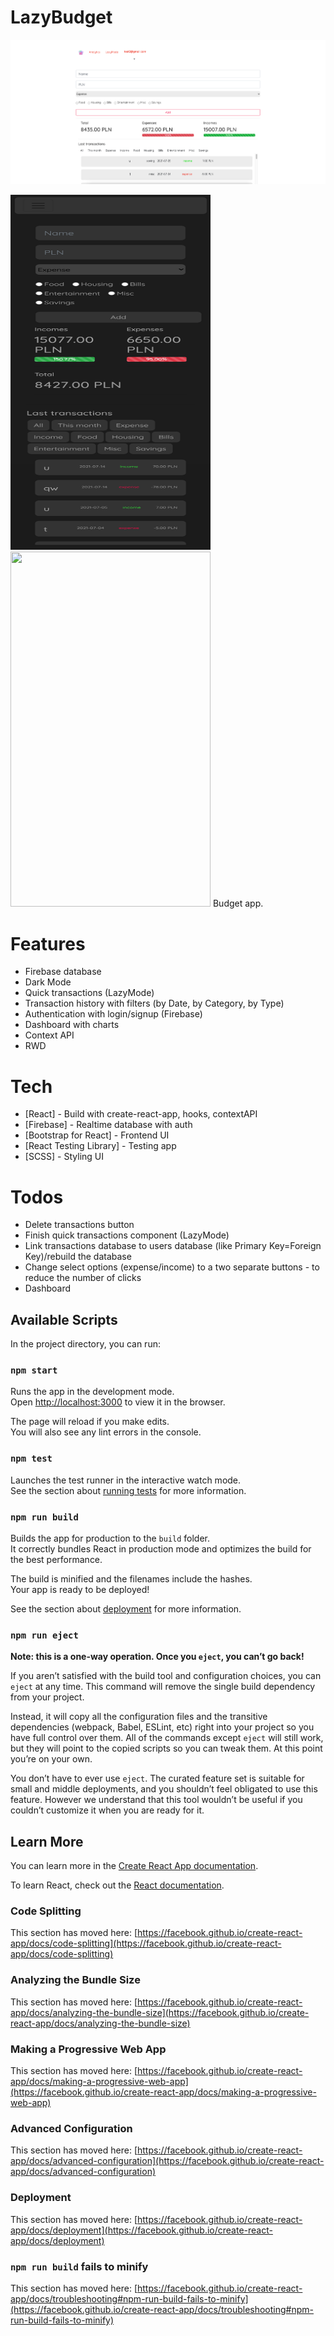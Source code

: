 # LazyBudget

![LazyBudget](https://github.com/bartpiasek/lazybudget-react-app/blob/master/public/LazyBudget-app.png)

<!-- ![RWD with DarkMode](https://github.com/bartpiasek/lazybudget-react-app/blob/aa93dc4a1cd9ecb8f934ca221218351e3435f93e/public/lazybudget-darkmode_(iPhone%20X).png) -->
<img src="https://github.com/bartpiasek/lazybudget-react-app/blob/aa93dc4a1cd9ecb8f934ca221218351e3435f93e/public/lazybudget-darkmode_(iPhone%20X).png" width="320" height="568">

<!-- ![Menu](https://github.com/bartpiasek/lazybudget-react-app/blob/aa93dc4a1cd9ecb8f934ca221218351e3435f93e/public/lazybudget-lightmode-menu_(iPhone%20X).png) -->
<img src="https://github.com/bartpiasek/lazybudget-react-app/blob/aa93dc4a1cd9ecb8f934ca221218351e3435f93e/public/lazybudget-lightmode-menu_(iPhone%20X).png)" width="320" height="568">
Budget app.

# Features


  - Firebase database
  - Dark Mode
  - Quick transactions (LazyMode)
  - Transaction history with filters (by Date, by Category, by Type)
  - Authentication with login/signup (Firebase)
  - Dashboard with charts
  - Context API
  - RWD

# Tech

* [React] - Build with create-react-app, hooks, contextAPI
* [Firebase] - Realtime database with auth
* [Bootstrap for React] - Frontend UI
* [React Testing Library] - Testing app
* [SCSS] - Styling UI

# Todos

 - Delete transactions button
 - Finish quick transactions component (LazyMode)
 - Link transactions database to users database (like Primary Key=Foreign Key)/rebuild the database
 - Change select options (expense/income) to a two separate buttons - to reduce the number of clicks
 - Dashboard


## Available Scripts

In the project directory, you can run:

### `npm start`

Runs the app in the development mode.\
Open [http://localhost:3000](http://localhost:3000) to view it in the browser.

The page will reload if you make edits.\
You will also see any lint errors in the console.

### `npm test`

Launches the test runner in the interactive watch mode.\
See the section about [running tests](https://facebook.github.io/create-react-app/docs/running-tests) for more information.

### `npm run build`

Builds the app for production to the `build` folder.\
It correctly bundles React in production mode and optimizes the build for the best performance.

The build is minified and the filenames include the hashes.\
Your app is ready to be deployed!

See the section about [deployment](https://facebook.github.io/create-react-app/docs/deployment) for more information.

### `npm run eject`

**Note: this is a one-way operation. Once you `eject`, you can’t go back!**

If you aren’t satisfied with the build tool and configuration choices, you can `eject` at any time. This command will remove the single build dependency from your project.

Instead, it will copy all the configuration files and the transitive dependencies (webpack, Babel, ESLint, etc) right into your project so you have full control over them. All of the commands except `eject` will still work, but they will point to the copied scripts so you can tweak them. At this point you’re on your own.

You don’t have to ever use `eject`. The curated feature set is suitable for small and middle deployments, and you shouldn’t feel obligated to use this feature. However we understand that this tool wouldn’t be useful if you couldn’t customize it when you are ready for it.

## Learn More

You can learn more in the [Create React App documentation](https://facebook.github.io/create-react-app/docs/getting-started).

To learn React, check out the [React documentation](https://reactjs.org/).

### Code Splitting

This section has moved here: [https://facebook.github.io/create-react-app/docs/code-splitting](https://facebook.github.io/create-react-app/docs/code-splitting)

### Analyzing the Bundle Size

This section has moved here: [https://facebook.github.io/create-react-app/docs/analyzing-the-bundle-size](https://facebook.github.io/create-react-app/docs/analyzing-the-bundle-size)

### Making a Progressive Web App

This section has moved here: [https://facebook.github.io/create-react-app/docs/making-a-progressive-web-app](https://facebook.github.io/create-react-app/docs/making-a-progressive-web-app)

### Advanced Configuration

This section has moved here: [https://facebook.github.io/create-react-app/docs/advanced-configuration](https://facebook.github.io/create-react-app/docs/advanced-configuration)

### Deployment

This section has moved here: [https://facebook.github.io/create-react-app/docs/deployment](https://facebook.github.io/create-react-app/docs/deployment)

### `npm run build` fails to minify

This section has moved here: [https://facebook.github.io/create-react-app/docs/troubleshooting#npm-run-build-fails-to-minify](https://facebook.github.io/create-react-app/docs/troubleshooting#npm-run-build-fails-to-minify)
